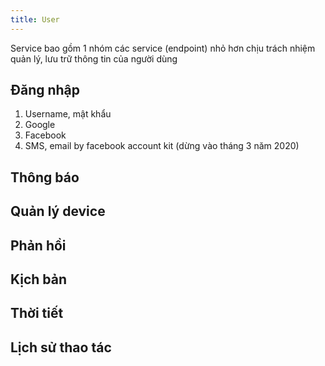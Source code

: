 ```yaml
---
title: User
---
```


Service bao gồm 1 nhóm các service (endpoint) nhỏ hơn chịu trách nhiệm quản lý, lưu trữ thông tin của người dùng

## Đăng nhập

1. Username, mật khẩu
2. Google
3. Facebook
4. SMS, email by facebook account kit (dừng vào tháng 3 năm 2020)

## Thông báo

## Quản lý device

## Phản hồi

## Kịch bản

## Thời tiết

## Lịch sử thao tác
